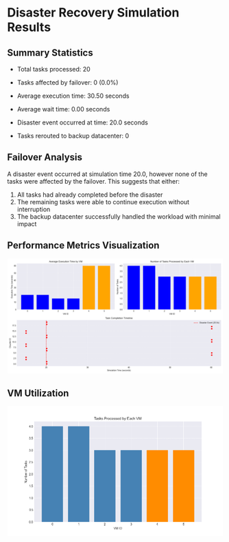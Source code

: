 # Disaster Recovery Simulation Results

## Summary Statistics

- Total tasks processed: 20
- Tasks affected by failover: 0 (0.0%)
- Average execution time: 30.50 seconds
- Average wait time: 0.00 seconds

- Disaster event occurred at time: 20.0 seconds
- Tasks rerouted to backup datacenter: 0

## Failover Analysis

A disaster event occurred at simulation time 20.0, however none of the tasks were affected by the failover.
This suggests that either:
1. All tasks had already completed before the disaster
2. The remaining tasks were able to continue execution without interruption
3. The backup datacenter successfully handled the workload with minimal impact

## Performance Metrics Visualization

![Performance Metrics](performance_metrics.png)

## VM Utilization

![VM Utilization](vm_utilization.png)
